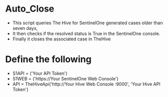 # Auto_Close

- This script queries The Hive for SentinelOne generated cases older than seven days,
- It then checks if the resolved status is True in the SentinelOne console. 
- Finally it closes the associated case in TheHive

# Define the following
- S1API = ('Your API Token')
- S1WEB = ('https://Your SentinelOne Web Console')
- API = TheHiveApi('http://Your Hive Web Console :9000', 'Your Hive API Token')
